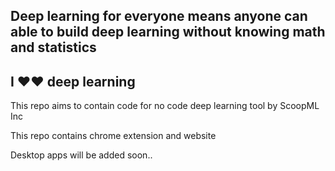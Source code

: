 ## Deep learning for everyone means anyone can able to build deep learning without knowing math and statistics

## I ❤❤ deep learning

This repo aims to contain code for no code deep learning tool by ScoopML Inc 

This repo contains chrome extension and website 

Desktop apps will be added soon..
